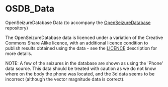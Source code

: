 # OSDB_Data
OpenSeizureDatabase Data (to accompany the [OpenSeizureDatabase](http://github.com/OpenSeizureDetector/OpenSeizureDatabase) repository)

The OpenSeizureDatabase data is licenced under a variation of the Creative Commons Share Alike licence, with an additional licence condition to publish results obtained using the data - see the [LICENCE](https://github.com/OpenSeizureDetector/OpenSeizureDatabase/blob/main/documentation/LICENCE.md) description for more details.


NOTE:  A few of the seizures in the database are shown as using the 'Phone' data source.  This data should be treated with caution as we do not know where on the body the phone was located, and the 3d data seems to be incorrect (although the vector magnitude data is correct).

